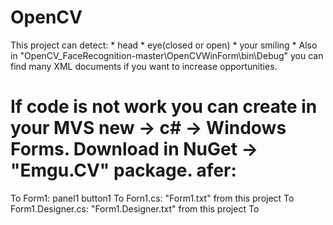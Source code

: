 # OpenCV

This project can detect:
          *  head
          *  eye(closed or open)
          *  your smiling
          * Also in "OpenCV_FaceRecognition-master\OpenCVWinForm\bin\Debug" you can find many XML documents if you want to increase opportunities.
          
          
          
          
          
# If code is not work you can create in your MVS new -> c# -> Windows Forms. Download in NuGet -> "Emgu.CV" package. afer:

  To Form1:
            panel1
            button1
  To Forn1.cs:
            "Form1.txt" from this project
  To Form1.Designer.cs:
            "Form1.Designer.txt" from this project
  To          
